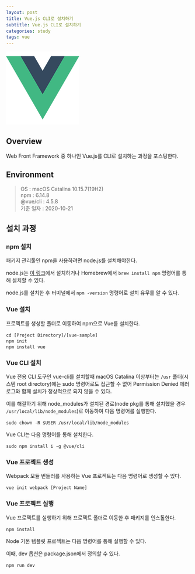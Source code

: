 ```yaml
---
layout: post
title: Vue.js CLI로 설치하기
subtitle: Vue.js CLI로 설치하기
categories: study
tags: vue
---
```


![Vue](/assets/img/logo/vue-logo2.png)

## Overview

Web Front Framework 중 하나인 Vue.js를 CLI로 설치하는 과정을 포스팅한다.

## Environment

> OS : macOS Catalina 10.15.7(19H2)  
> npm : 6.14.8  
> @vue/cli : 4.5.8  
> 기준 일자 : 2020-10-21  

## 설치 과정

### npm 설치

패키지 관리툴인 npm을 사용하려면 node.js를 설치해야한다.

node.js는 [이 링크](https://nodejs.org/ko/download/)에서 설치하거나 Homebrew에서 `brew install npm` 명령어를 통해 설치할 수 있다.

node.js를 설치한 후 터미널에서 `npm -version` 명령어로 설치 유무를 알 수 있다.

### Vue 설치

프로젝트를 생성할 폴더로 이동하여 npm으로 Vue를 설치한다.

```
cd [Project Directory]/[vue-sample]
npm init
npm install vue
```

### Vue CLI 설치

Vue 전용 CLI 도구인 vue-cli를 설치할때 macOS Catalina 이상부터는 `/usr` 폴더(시스템 root directory)에는 sudo 명령어로도 접근할 수 없어 Permission Denied 에러 로그와 함께 설치가 정상적으로 되지 않을 수 있다. 

이를 해결하기 위해 node_modules가 설치된 경로(node pkg를 통해 설치했을 경우 `/usr/local/lib/node_modules`)로 이동하여 다음 명령어를 실행한다.

```
sudo chown -R $USER /usr/local/lib/node_modules
```

Vue CLI는 다음 명령어를 통해 설치한다.

```
sudo npm install i -g @vue/cli
```

### Vue 프로젝트 생성

Webpack 모듈 번들러를 사용하는 Vue 프로젝트는 다음 명령어로 생성할 수 있다.

```
vue init webpack [Project Name]
```


### Vue 프로젝트 실행

Vue 프로젝트를 실행하기 위해 프로젝트 폴더로 이동한 후 패키지를 인스톨한다.

```
npm install
```

Node 기본 템플릿 프로젝트는 다음 명령어를 통해 실행할 수 있다.

이때, dev 옵션은 package.json에서 정의할 수 있다.

```
npm run dev
```